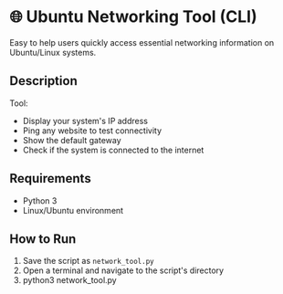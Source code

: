 # 🌐 Ubuntu Networking Tool (CLI)

Easy to help users quickly access essential networking information on Ubuntu/Linux systems.

##  Description

Tool:
- Display your system's IP address
- Ping any website to test connectivity
- Show the default gateway
- Check if the system is connected to the internet

##  Requirements

- Python 3
- Linux/Ubuntu environment

## How to Run

1. Save the script as `network_tool.py`
2. Open a terminal and navigate to the script's directory
3. python3 network_tool.py

